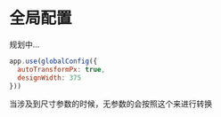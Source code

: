 # 全局配置

规划中...

```js
app.use(globalConfig({
  autoTransformPx: true,
  designWidth: 375
}))
```

当涉及到尺寸参数的时候，无参数的会按照这个来进行转换
